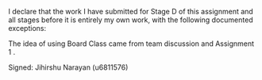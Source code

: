 I declare that the work I have submitted for Stage D of this assignment and all stages before it is entirely my own work, with the following documented exceptions:

The idea of using Board Class came from team discussion and Assignment 1 <Hex Class> .

Signed: Jihirshu Narayan (u6811576)
